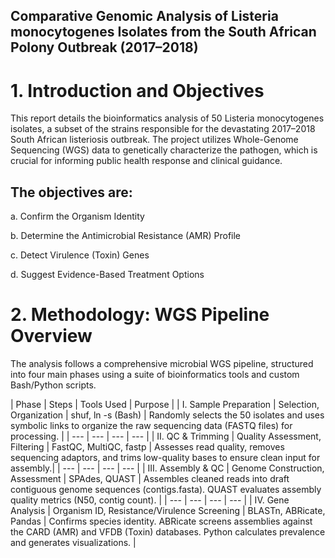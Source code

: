 ## Comparative Genomic Analysis of Listeria monocytogenes Isolates from the South African Polony Outbreak (2017–2018)
# 1. Introduction and Objectives
This report details the bioinformatics analysis of 50 Listeria monocytogenes isolates, a subset of the strains responsible for the devastating 2017–2018 South African listeriosis outbreak. The project utilizes Whole-Genome Sequencing (WGS) data to genetically characterize the pathogen, which is crucial for informing public health response and clinical guidance.

## The objectives are:
a. Confirm the Organism Identity

b. Determine the Antimicrobial Resistance (AMR) Profile

c. Detect Virulence (Toxin) Genes

d. Suggest Evidence-Based Treatment Options

# 2. Methodology: WGS Pipeline Overview
The analysis follows a comprehensive microbial WGS pipeline, structured into four main phases using a suite of bioinformatics tools and custom Bash/Python scripts.

| Phase | Steps | Tools Used | Purpose |
| I. Sample Preparation | Selection, Organization | shuf, ln -s (Bash) | Randomly selects the 50 isolates and uses symbolic links to organize the raw sequencing data (FASTQ files) for processing. |
| --- | --- | --- | --- |
| II. QC & Trimming | Quality Assessment, Filtering | FastQC, MultiQC, fastp | Assesses read quality, removes sequencing adaptors, and trims low-quality bases to ensure clean input for assembly.|
| --- | --- | --- | --- |
| III. Assembly & QC | Genome Construction, Assessment | SPAdes, QUAST | Assembles cleaned reads into draft contiguous genome sequences (contigs.fasta). QUAST evaluates assembly quality metrics (N50, contig count). |
| --- | --- | --- | --- |
| IV. Gene Analysis | Organism ID, Resistance/Virulence Screening | BLASTn, ABRicate, Pandas | Confirms species identity. ABRicate screens assemblies against the CARD (AMR) and VFDB (Toxin) databases. Python calculates prevalence and generates visualizations. |
